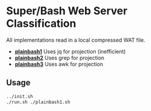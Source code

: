 # Super/Bash Web Server Classification

All implementations read in a local compressed WAT file.

- [**plainbash1**](plainbash1.sh) Uses jq for projection (inefficient)
- [**plainbash2**](plainbash2.sh) Uses grep for projection
- [**plainbash3**](plainbash3.sh) Uses awk for projection

## Usage

```sh
../init.sh
./run.sh ./plainbash1.sh
```
